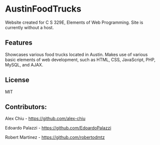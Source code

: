 # AustinFoodTrucks
Website created for C S 329E, Elements of Web Programming. Site is currently without a host.

## Features
Showcases various food trucks located in Austin. Makes use of various basic elements of web development, such as HTML, CSS, JavaScript, PHP, MySQL, and AJAX.

## License
MIT

## Contributors:

Alex Chiu - https://github.com/alex-chiu

Edoardo Palazzi - https://github.com/EdoardoPalazzi

Robert Martinez - https://github.com/robertodmtz